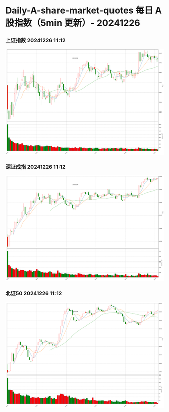 
# Daily-A-share-market-quotes 每日 A 股指数（5min 更新）- 20241226

### 上证指数 20241226 11:12
![](./fig/2024/12/20241226-sh000001.png)

### 深证成指 20241226 11:12
![](./fig/2024/12/20241226-sz399001.png)

### 北证50 20241226 11:12
![](./fig/2024/12/20241226-bj899050.png)
